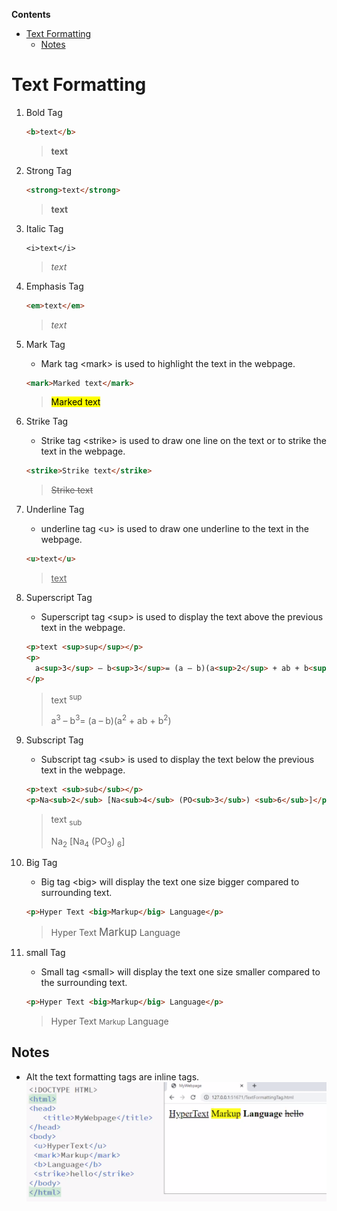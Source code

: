<!-- START doctoc generated TOC please keep comment here to allow auto update -->
<!-- DON'T EDIT THIS SECTION, INSTEAD RE-RUN doctoc TO UPDATE -->
**Contents**

- [Text Formatting](#text-formatting)
  - [Notes](#notes)

<!-- END doctoc generated TOC please keep comment here to allow auto update -->

# Text Formatting

1. Bold Tag

   ```html
   <b>text</b>
   ```

   > <b>text</b>

1. Strong Tag

   ```html
   <strong>text</strong>
   ```

   > <strong>text</strong>

1. Italic Tag
   ```
   <i>text</i>
   ```
   > <i>text</i>
1. Emphasis Tag

   ```html
   <em>text</em>
   ```

   > <em> text</em>

1. Mark Tag

   - Mark tag \<mark> is used to highlight the text in the webpage.

   ```html
   <mark>Marked text</mark>
   ```

   > <mark>Marked text</mark>

1. Strike Tag

   - Strike tag \<strike> is used to draw one line on the text or to strike the text in the webpage.

   ```html
   <strike>Strike text</strike>
   ```

   > <strike>Strike text</strike>

1. Underline Tag

   - underline tag \<u> is used to draw one underline to the text in the webpage.

   ```html
   <u>text</u>
   ```

   > <u>text</u>

1. Superscript Tag

   - Superscript tag \<sup> is used to display the text above the previous text in the webpage.

   ```html
   <p>text <sup>sup</sup></p>
   <p>
     a<sup>3</sup> – b<sup>3</sup>= (a – b)(a<sup>2</sup> + ab + b<sup>2</sup>)
   </p>
   ```

   > <p>text <sup>sup</sup></p>
   > <p>a<sup>3</sup> – b<sup>3</sup>= (a – b)(a<sup>2</sup> + ab + b<sup>2</sup>)</p>

1. Subscript Tag

   - Subscript tag \<sub> is used to display the text below the previous text in the webpage.

   ```html
   <p>text <sub>sub</sub></p>
   <p>Na<sub>2</sub> [Na<sub>4</sub> (PO<sub>3</sub>) <sub>6</sub>]</p>
   ```

   > <p>text <sub>sub</sub></p>
   > <p>Na<sub>2</sub> [Na<sub>4</sub> (PO<sub>3</sub>) <sub>6</sub>]</p>

1. Big Tag

   - Big tag \<big> will display the text one size bigger compared to surrounding text.

   ```html
   <p>Hyper Text <big>Markup</big> Language</p>
   ```

   > <p>Hyper Text <big>Markup</big> Language</p>

1. small Tag

   - Small tag \<small> will display the text one size smaller compared to the surrounding text.

   ```html
   <p>Hyper Text <big>Markup</big> Language</p>
   ```

   > <p>Hyper Text <small>Markup</small> Language</p>

## Notes

- Alt the text formatting tags are inline tags.
  ![](Text%20Formating%20inline.PNG)
